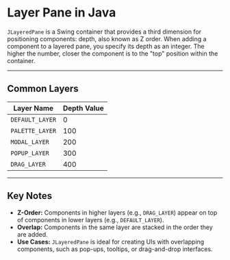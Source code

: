 # Layer Pane in Java

`JLayeredPane` is a Swing container that provides a third dimension for positioning components: depth, also known as Z order.
When adding a component to a layered pane, you specify its depth as an integer. The higher the number, closer the component is to the "top" position within the container.

---

## Common Layers

| Layer Name      | Depth Value | 
|-----------------|-------------|
| `DEFAULT_LAYER` | 0           |
| `PALETTE_LAYER` | 100         |
| `MODAL_LAYER`   | 200         |
| `POPUP_LAYER`   | 300         |
| `DRAG_LAYER`    | 400         |

---

## Key Notes
- **Z-Order:** Components in higher layers (e.g., `DRAG_LAYER`) appear on top of components in lower layers (e.g., `DEFAULT_LAYER`).
- **Overlap:** Components in the same layer are stacked in the order they are added.
- **Use Cases:** `JLayeredPane` is ideal for creating UIs with overlapping components, such as pop-ups, tooltips, or drag-and-drop interfaces.
